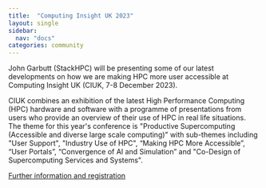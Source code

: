```yaml
---
title:  "Computing Insight UK 2023"
layout: single
sidebar:
  nav: "docs"
categories: community
---
```

John Garbutt (StackHPC) will be presenting some of our latest developments on how we are making HPC more user accessible at Computing Insight UK (CIUK, 7-8 December 2023).

CIUK combines an exhibition of the latest High Performance Computing (HPC) hardware and software with a programme of presentations from users who provide an overview of their use of HPC in real life situations.  The theme for this year's conference is "Productive Supercomputing (Accessible and diverse large scale computing)" with sub-themes including "User Support", "Industry Use of HPC", “Making HPC More Accessible”, “User Portals”, “Convergence of AI and Simulation” and "Co-Design of Supercomputing Services and Systems".


[Further information and registration](https://www.scd.stfc.ac.uk/Pages/CIUK2023.aspx)
  
